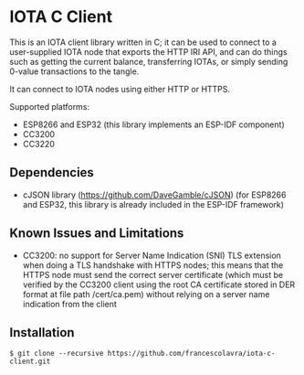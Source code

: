 # IOTA C Client

This is an IOTA client library written in C; it can be used to connect to a user-supplied IOTA node that exports the HTTP IRI API, and can do things such as getting the current balance, transferring IOTAs, or simply sending 0-value transactions to the tangle.

It can connect to IOTA nodes using either HTTP or HTTPS.

Supported platforms:
* ESP8266 and ESP32 (this library implements an ESP-IDF component)
* CC3200
* CC3220

## Dependencies

* cJSON library (https://github.com/DaveGamble/cJSON) (for ESP8266 and ESP32, this library is already included in the ESP-IDF framework)

## Known Issues and Limitations

* CC3200: no support for Server Name Indication (SNI) TLS extension when doing a TLS handshake with HTTPS nodes; this means that the HTTPS node must send the correct server certificate (which must be verified by the CC3200 client using the root CA certificate stored in DER format at file path /cert/ca.pem) without relying on a server name indication from the client

## Installation

```
$ git clone --recursive https://github.com/francescolavra/iota-c-client.git
```

